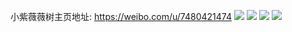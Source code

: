 小紫薇薇树主页地址: https://weibo.com/u/7480421474 
![](https://wx4.sinaimg.cn/mw2000/008af5lgly1h9g85sojwoj30zk1beqtg.jpg) 
![](https://wx4.sinaimg.cn/mw2000/008af5lgly1h9g85opo4xj30zo1mgqd5.jpg) 
![](https://wx4.sinaimg.cn/mw2000/008af5lgly1h9g85pm86uj32c0340npe.jpg) 
![](https://wx4.sinaimg.cn/mw2000/008af5lgly1h9g85ra1a2j32c0340qv6.jpg) 
